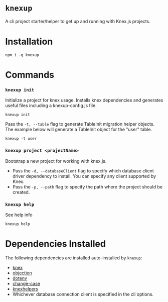 # `knexup`

A cli project starter/helper to get up and running with Knex.js projects.

# Installation

```shell
npm i -g knexup
```  

# Commands

### `knexup init`

Initialize a project for knex usage. Installs knex dependencies and generates useful files including a knexup-config.js
file.

```shell
knexup init
```

Pass the `-t, --table` flag to generate TableInit migration helper objects. The example below will generate a TableInit
object for
the "user" table.

```shell
knexup -t user
```

### `knexup project <projectName>`

Bootstrap a new project for working with knex.js.

- Pass the `-d, --databaseClient` flag to specify which database client
  driver dependency to install. You can specify any client supported by Knex.
- Pass the `-p, --path` flag to specify the path where the project should be created.

### `knexup help`

See help info

```shell
knexup help
```

# Dependencies Installed

The following dependencies are installed auto-installed by `knexup`:

- [knex](https://www.npmjs.com/package/knex)
- [objection](https://www.npmjs.com/package/objection)
- [dotenv](https://www.npmjs.com/package/dotenv)
- [change-case](https://www.npmjs.com/package/change-case)
- [knexhelpers](https://www.npmjs.com/package/knexhelpers)
- Whichever database connection client is specified in the cli options.
